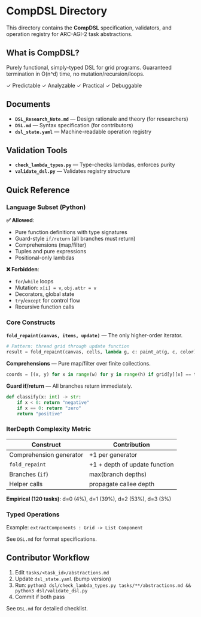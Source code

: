 # CompDSL Directory

This directory contains the **CompDSL** specification, validators, and operation registry for ARC-AGI-2 task abstractions.

## What is CompDSL?

Purely functional, simply-typed DSL for grid programs. Guaranteed termination in O(n^d) time, no mutation/recursion/loops.

✓ Predictable ✓ Analyzable ✓ Practical ✓ Debuggable

## Documents

- **`DSL_Research_Note.md`** — Design rationale and theory (for researchers)
- **`DSL.md`** — Syntax specification (for contributors)
- **`dsl_state.yaml`** — Machine-readable operation registry

## Validation Tools

- **`check_lambda_types.py`** — Type-checks lambdas, enforces purity
- **`validate_dsl.py`** — Validates registry structure

## Quick Reference

### Language Subset (Python)

**✅ Allowed**:
- Pure function definitions with type signatures
- Guard-style `if/return` (all branches must return)
- Comprehensions (map/filter)
- Tuples and pure expressions
- Positional-only lambdas

**❌ Forbidden**:
- `for`/`while` loops
- Mutation: `x[i] = v`, `obj.attr = v`
- Decorators, global state
- `try`/`except` for control flow
- Recursive function calls

### Core Constructs

**`fold_repaint(canvas, items, update)`** — The only higher-order iterator.

```python
# Pattern: thread grid through update function
result = fold_repaint(canvas, cells, lambda g, c: paint_at(g, c, color))
```

**Comprehensions** — Pure map/filter over finite collections.

```python
coords = [(x, y) for x in range(w) for y in range(h) if grid[y][x] == target]
```

**Guard if/return** — All branches return immediately.

```python
def classify(x: int) -> str:
    if x < 0: return "negative"
    if x == 0: return "zero"
    return "positive"
```

### IterDepth Complexity Metric

| Construct | Contribution |
|-----------|--------------|
| Comprehension generator | +1 per generator |
| `fold_repaint` | +1 + depth of update function |
| Branches (`if`) | max(branch depths) |
| Helper calls | propagate callee depth |

**Empirical (120 tasks)**: d=0 (4%), d=1 (39%), d=2 (53%), d=3 (3%)

### Typed Operations

Example: `extractComponents : Grid -> List Component`

See `DSL.md` for format specifications.

## Contributor Workflow

1. Edit `tasks/<task_id>/abstractions.md`
2. Update `dsl_state.yaml` (bump version)
3. Run: `python3 dsl/check_lambda_types.py tasks/**/abstractions.md && python3 dsl/validate_dsl.py`
4. Commit if both pass

See `DSL.md` for detailed checklist.
